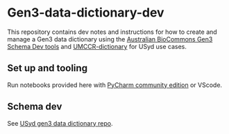 # Gen3-data-dictionary-dev

This repository contains dev notes and instructions for how to create and manage a Gen3 data dictionary using the [Australian BioCommons Gen3 Schema Dev tools](https://github.com/AustralianBioCommons/gen3schemadev) and [UMCCR-dictionary](https://github.com/AustralianBioCommons/umccr-dictionary) for USyd use cases.  

## Set up and tooling

Run notebooks provided here with [PyCharm community edition](https://www.jetbrains.com/pycharm/download) or VScode. 

## Schema dev 

See [USyd gen3 data dictionary repo](https://github.com/Sydney-Informatics-Hub/usyd-gen3-data-dictionary). 